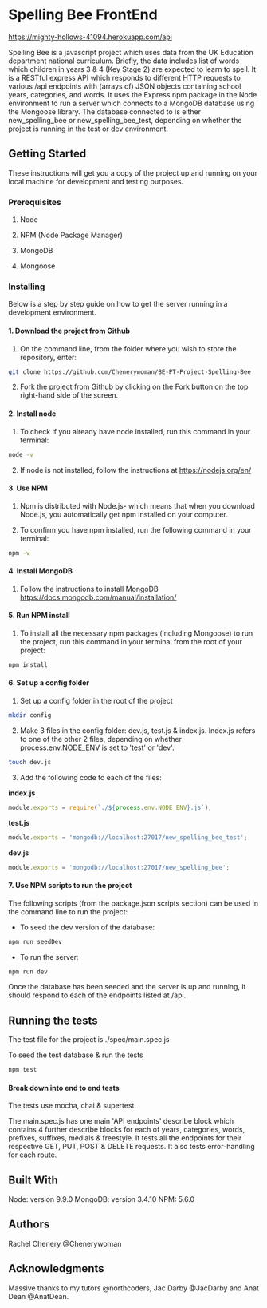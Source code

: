 # Spelling Bee  FrontEnd

https://mighty-hollows-41094.herokuapp.com/api

Spelling Bee is a javascript project which uses data from the UK Education department national curriculum. Briefly, the data includes list of words which children in years 3 & 4 (Key Stage 2) are expected to learn to spell.  It is a RESTful express API which responds to different HTTP requests to various /api endpoints with (arrays of) JSON objects containing school years, categories, and words. It uses the Express npm package in the Node environment to run a server which connects to a MongoDB database using the Mongoose library.  The database connected to is either new_spelling_bee or new_spelling_bee_test, depending on whether the project is running in the test or dev environment.  

## Getting Started

These instructions will get you a copy of the project up and running on your local machine for development and testing purposes. 

### Prerequisites

1.  Node 

2.  NPM (Node Package Manager)

3.  MongoDB 

4.  Mongoose

### Installing

Below is a step by step guide on how to get the server running in a development environment.

#### 1. Download the project from Github
1. On the command line, from the folder where you wish to store the repository, enter:

```bash
git clone https://github.com/Chenerywoman/BE-PT-Project-Spelling-Bee
```

2. Fork the project from Github by clicking on the Fork button on the top right-hand side of the screen.

#### 2. Install node 

1. To check if you already have node installed, run this command in your terminal:

```bash 
node -v
```

2. If node is not installed, follow the instructions at https://nodejs.org/en/

#### 3. Use NPM

1. Npm is distributed with Node.js- which means that when you download Node.js, you automatically get npm installed on your computer.

2. To confirm you have npm installed, run the following command in your terminal:

```bash 
npm -v
```

#### 4. Install MongoDB

1. Follow the instructions to install MongoDB https://docs.mongodb.com/manual/installation/

#### 5. Run NPM install

1. To install all the necessary npm packages (including Mongoose) to run the project, run this command in your terminal from the root of your project:

```bash 
npm install
```

#### 6. Set up a config folder

1. Set up a config folder in the root of the project

```bash 
mkdir config
```

2. Make 3 files in the config folder: dev.js, test.js & index.js. Index.js refers to one of the other 2 files, depending on whether process.env.NODE_ENV is set to 'test' or 'dev'.

```bash 
touch dev.js
``` 

3. Add the following code to each of the files:

**index.js**
```js
module.exports = require(`./${process.env.NODE_ENV}.js`);
```

**test.js**
```js
module.exports = 'mongodb://localhost:27017/new_spelling_bee_test';
```

**dev.js**
```js
module.exports = 'mongodb://localhost:27017/new_spelling_bee';
```

#### 7. Use NPM scripts to run the project

The following scripts (from the package.json scripts section) can be used in the command line to run the project:

  * To seed the dev version of the database: 
  ```bash 
  npm run seedDev
  ```

  * To run the server: 
  ```bash
  npm run dev
  ```

Once the database has been seeded and the server is up and running, it should respond to each of the endpoints listed at /api.

## Running the tests

The test file for the project is ./spec/main.spec.js

To seed the test database & run the tests 
```bash 
npm test
```

#### Break down into end to end tests

The tests use mocha, chai & supertest.  

The main.spec.js has one main 'API endpoints' describe block which contains 4 further describe blocks for each of years, categories, words, prefixes, suffixes, medials & freestyle.  It tests all the endpoints for their respective GET, PUT, POST & DELETE requests.  It also tests error-handling for each route.

## Built With
Node: version 9.9.0
MongoDB: version 3.4.10
NPM: 5.6.0

## Authors
Rachel Chenery 
@Chenerywoman

## Acknowledgments
Massive thanks to my tutors @northcoders, Jac Darby @JacDarby and Anat Dean @AnatDean.